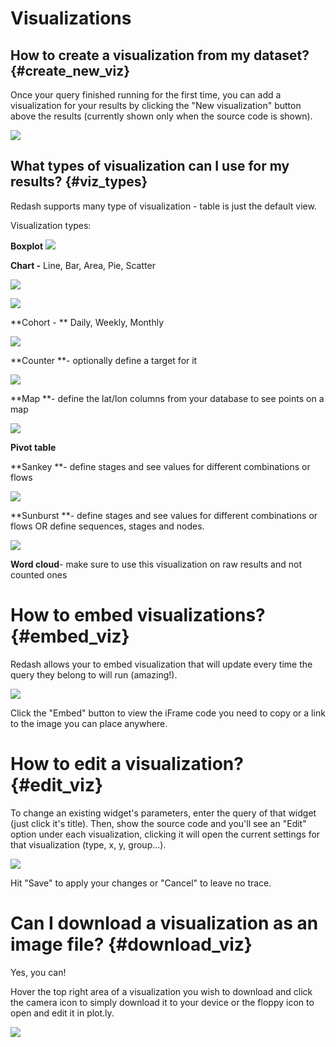 # Visualizations

## How to create a visualization from my dataset? {#create_new_viz}

Once your query finished running for the first time, you can add a visualization for your results by clicking the "New visualization" button above the results (currently shown only when the source code is shown).

![](../assets/add_new_vis.png)

## What types of visualization can I use for my results? {#viz_types}

Redash supports many type of visualization - table is just the default view.

Visualization types:

**Boxplot**
![](../assets/visualization_examples/boxplot.png)

**Chart -** Line, Bar, Area, Pie, Scatter

![](../assets/visualization_examples/chart.png)

![](../assets/visualization_examples/pie_chart.png)

**Cohort - ** Daily, Weekly, Monthly

![](../assets/visualization_examples/cohort.png)

**Counter **- optionally define a target for it

![](../assets/visualization_examples/counter.png)

**Map **- define the lat/lon columns from your database to see points on a map

![](../assets/visualization_examples/map.png)

**Pivot table**

**Sankey **- define stages and see values for different combinations or flows

![](../assets/visualization_examples/Sankey.png)

**Sunburst **- define stages and see values for different combinations or flows OR define sequences, stages and nodes.

![](../assets/visualization_examples/Sunburst.png)

**Word cloud**- make sure to use this visualization on raw results and not counted ones

# How to embed visualizations? {#embed_viz}

Redash allows your to embed visualization that will update every time the query they belong to will run (amazing!).

![](../assets/embed_viz.png)

Click the "Embed" button to view the iFrame code you need to copy or a link to the image you can place anywhere.

# How to edit a visualization? {#edit_viz}

To change an existing widget's parameters, enter the query of that widget (just click it's title). Then, show the source code and you'll see an "Edit" option under each visualization, clicking it will open the current settings for that visualization (type, x, y, group...).

![](../assets/visualization_examples/edit_viz.png)

Hit "Save" to apply your changes or "Cancel" to leave no trace.

# Can I download a visualization as an image file? {#download_viz}

Yes, you can!

Hover the top right area of a visualization you wish to download and click the camera icon to simply download it to your device or the floppy icon to open and edit it in plot.ly.

![](../assets/download_viz.png)

